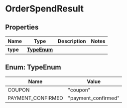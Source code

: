 
# OrderSpendResult

## Properties
Name | Type | Description | Notes
------------ | ------------- | ------------- | -------------
**type** | [**TypeEnum**](#TypeEnum) |  | 



<a name="TypeEnum"></a>
## Enum: TypeEnum
Name | Value
---- | -----
COUPON | &quot;coupon&quot;
PAYMENT_CONFIRMED | &quot;payment_confirmed&quot;



